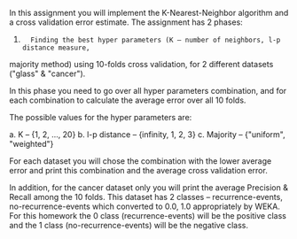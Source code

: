 In this assignment
you will implement the K-Nearest-Neighbor algorithm and a cross validation
error estimate. The assignment has 2 phases:

1.       Finding the best hyper parameters (K – number of neighbors, l-p distance measure,
majority method) using 10-folds cross validation, for 2 different datasets
("glass" & "cancer").

In this phase you need to go over all
hyper parameters combination, and for each combination to calculate the average
error over all 10 folds.

The possible values for the hyper
parameters are:

a. K – {1, 2, …, 20}
b.      l-p distance – {infinity, 1, 2, 3}
c.       Majority – {"uniform", "weighted"}

For each dataset you will chose the
combination with the lower average error and print this combination and the
average cross validation error.

In addition, for the cancer dataset only you will print the average Precision & Recall among the 10 folds. This
dataset has 2 classes – recurrence-events, no-recurrence-events which converted
to 0.0, 1.0 appropriately by WEKA. For this homework the 0 class (recurrence-events)
will be the positive class and the 1 class (no-recurrence-events) will be the
negative class.

